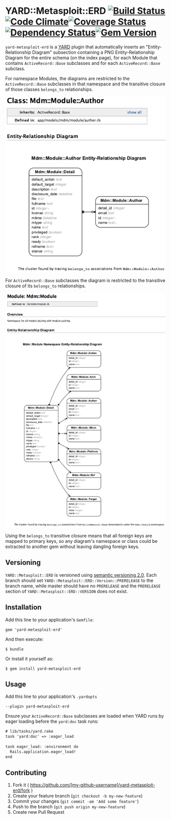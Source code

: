 # YARD::Metasploit::ERD [![Build Status](https://travis-ci.org/rapid7/yard-metasploit-erd.svg?branch=feature/gem-skeleton)](https://travis-ci.org/rapid7/yard-metasploit-erd)[![Code Climate](https://codeclimate.com/github/rapid7/yard-metasploit-erd.png)](https://codeclimate.com/github/rapid7/yard-metasploit-erd)[![Coverage Status](https://coveralls.io/repos/rapid7/yard-metasploit-erd/badge.png)](https://coveralls.io/r/rapid7/yard-metasploit-erd)[![Dependency Status](https://gemnasium.com/rapid7/yard-metasploit-erd.png)](https://gemnasium.com/rapid7/yard-metasploit-erd)[![Gem Version](https://badge.fury.io/rb/yard-metasploit-erd.png)](http://badge.fury.io/rb/yard-metasploit-erd)

`yard-metasploit-erd` is a [YARD](yardoc.org) plugin that automatically inserts an "Entity-Relationship Diagram"
subsection containing a PNG Entity-Relationship Diagram for the entire schema (on the index page), for each Module that
contains `ActiveRecord::Base` subclasses and for each `ActiveRecord::Base` subclass.

For namespace Modules, the diagrams are restricted to the `ActiveRecord::Base` subclasses in that namespace and the
transitive closure of those classes `belongs_to` relationships.

![Mdm::Module::Author ERD](doc/example/images/mdm/module/author.erd.png)

For `ActiveRecord::Base` subclasses the diagram is restricted to the transitive closure of its `belongs_to`
relationships.

![Mdm::Module namespace ERD](doc/example/images/mdm/module.erd.png)

Using the `belongs_to` transitive closure means that all foreign keys are mapped to primary keys, so any diagram's
namespace or class could be extracted to another gem without leaving dangling foreign keys.

## Versioning

`YARD::Metasploit::ERD` is versioned using [semantic versioning 2.0](http://semver.org/spec/v2.0.0.html).  Each branch
should set `YARD::Metasploit::ERD::Version::PRERELEASE` to the branch name, while master should have no `PRERELEASE`
and the `PRERELEASE` section of `YARD::Metasploit::ERD::VERSION` does not exist.

## Installation

Add this line to your application's `Gemfile`:

    gem 'yard-metasploit-erd'

And then execute:

    $ bundle

Or install it yourself as:

    $ gem install yard-metasploit-erd

## Usage

Add this line to your application's `.yardopts`

    --plugin yard-metasploit-erd

Ensure your `ActiveRecord::Base` subclasses are loaded when YARD runs by eager loading before the `yard:doc` task runs:

    # lib/tasks/yard.rake
    task 'yard:doc' => :eager_load

    task eager_load: :environment do
      Rails.application.eager_load!
    end

## Contributing

1. Fork it ( https://github.com/[my-github-username]/yard-metasploit-erd/fork )
2. Create your feature branch (`git checkout -b my-new-feature`)
3. Commit your changes (`git commit -am 'Add some feature'`)
4. Push to the branch (`git push origin my-new-feature`)
5. Create new Pull Request
